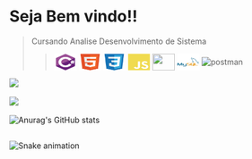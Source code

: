 # Seja Bem vindo!!
> Cursando Analise Desenvolvimento de Sistema
>> <img align="center" alt="Rafa-Csharp" height="30" width="40" src="https://raw.githubusercontent.com/devicons/devicon/master/icons/csharp/csharp-original.svg">
>> <img align="center" alt="Rafa-HTML" height="30" width="40" src="https://raw.githubusercontent.com/devicons/devicon/master/icons/html5/html5-original.svg">
>> <img align="center" alt="Rafa-CSS" height="30" width="40" src="https://raw.githubusercontent.com/devicons/devicon/master/icons/css3/css3-original.svg">
>> <img align="center" alt="Rafa-Js" height="30" width="40" src="https://raw.githubusercontent.com/devicons/devicon/master/icons/javascript/javascript-plain.svg">
>> <img align="center" height="30" width="40" src="https://www.vectorlogo.zone/logos/git-scm/git-scm-icon.svg"/>
>> <img align="center" height="30" width="40" src="https://raw.githubusercontent.com/devicons/devicon/master/icons/mysql/mysql-original-wordmark.svg" alt="mysql"/>
>> <img align="center" height="30" width="40" src="https://www.vectorlogo.zone/logos/getpostman/getpostman-icon.svg" alt="postman"/>
<img height="130em" src="https://github-readme-stats.vercel.app/api/top-langs/?username=j-igorsilva&layout=compact&langs_count=7&theme=dracula"/>


<a href="https://www.linkedin.com/in/igor-m-silva/" target="_blank"><img src="https://img.shields.io/badge/-LinkedIn-%230077B5?style=for-the-badge&logo=linkedin&logoColor=white" target="_blank"></a> 
 
  
 </div> 

![Anurag's GitHub stats](https://github-readme-stats.vercel.app/api?username=j-igorsilva&count_private=true&show_icons=true&theme=merko)

##
![Snake animation](https://github.com/J-IgorSilva/J-IgorSilva/blob/output/github-contribution-grid-snake.svg)






